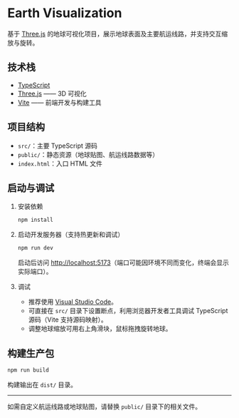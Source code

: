 # Earth Visualization

基于 [Three.js](https://threejs.org/) 的地球可视化项目，展示地球表面及主要航运线路，并支持交互缩放与旋转。

## 技术栈

- [TypeScript](https://www.typescriptlang.org/)
- [Three.js](https://threejs.org/) —— 3D 可视化
- [Vite](https://vitejs.dev/) —— 前端开发与构建工具

## 项目结构

- `src/`：主要 TypeScript 源码
- `public/`：静态资源（地球贴图、航运线路数据等）
- `index.html`：入口 HTML 文件

## 启动与调试

1. 安装依赖

   ```sh
   npm install
   ```

2. 启动开发服务器（支持热更新和调试）

   ```sh
   npm run dev
   ```

   启动后访问 [http://localhost:5173](http://localhost:5173)（端口可能因环境不同而变化，终端会显示实际端口）。

3. 调试

   - 推荐使用 [Visual Studio Code](https://code.visualstudio.com/)。
   - 可直接在 `src/` 目录下设置断点，利用浏览器开发者工具调试 TypeScript 源码（Vite 支持源码映射）。
   - 调整地球缩放可用右上角滑块，鼠标拖拽旋转地球。

## 构建生产包

```sh
npm run build
```

构建输出在 `dist/` 目录。

---

如需自定义航运线路或地球贴图，请替换 `public/` 目录下的相关文件。